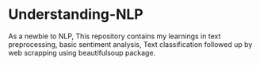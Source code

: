 # Understanding-NLP
As a newbie to NLP, This repository contains my learnings in  text preprocessing, basic sentiment analysis, Text classification followed up by web scrapping using beautifulsoup package.
